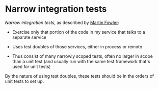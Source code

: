 # Narrow integration tests

*Narrow integration tests*, as described by [Martin
Fowler](https://martinfowler.com/bliki/IntegrationTest.html):

* Exercise only that portion of the code in my service that talks to a
  separate service

* Uses test doubles of those services, either in process or remote

* Thus consist of many narrowly scoped tests, often no larger in scope
  than a unit test (and usually run with the same test framework
  that's used for unit tests)

By the nature of using test doubles, these tests should be in the
orders of unit tests to set up.
